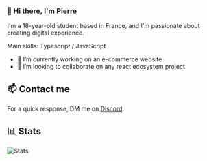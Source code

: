 ### 👋 Hi there, I'm Pierre

I'm a 18-year-old student based in France, and I'm passionate about creating digital experience.

Main skills: Typescript / JavaScript

-   🔭 I’m currently working on an e-commerce website
-   👯 I’m looking to collaborate on any react ecosystem project

## 📫 Contact me

For a quick response, DM me on [Discord](https://dsc.bio/wiizz).

## 📊​ Stats

![Stats](https://github-readme-stats.vercel.app/api?username=wiizzl&theme=one_dark_pro)
